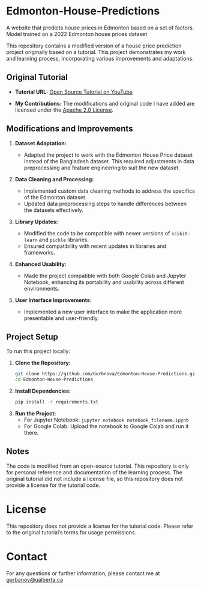# Edmonton-House-Predictions
A website that predicts house prices in Edmonton based on a set of factors. Model trained on a 2022 Edmonton house prices dataset

This repository contains a modified version of a house price prediction project originally based on a tutorial. This project demonstrates my work and learning process, incorporating various improvements and adaptations.

## Original Tutorial

- **Tutorial URL:** [Open Source Tutorial on YouTube](https://www.youtube.com/playlist?list=PLeo1K3hjS3uu7clOTtwsp94PcHbzqpAdg)

- **My Contributions:** The modifications and original code I have added are licensed under the [ Apache 2.0 License](LICENSE).

## Modifications and Improvements

1. **Dataset Adaptation:**
   - Adapted the project to work with the Edmonton House Price dataset instead of the Bangladesh dataset. This required adjustments in data preprocessing and feature engineering to suit the new dataset.

2. **Data Cleaning and Processing:**
   - Implemented custom data cleaning methods to address the specifics of the Edmonton dataset.
   - Updated data preprocessing steps to handle differences between the datasets effectively.

3. **Library Updates:**
   - Modified the code to be compatible with newer versions of `scikit-learn` and `pickle` libraries.
   - Ensured compatibility with recent updates in libraries and frameworks.

4. **Enhanced Usability:**
   - Made the project compatible with both Google Colab and Jupyter Notebook, enhancing its portability and usability across different environments.

5. **User Interface Improvements:**
   - Implemented a new user interface to make the application more presentable and user-friendly.

## Project Setup

To run this project locally:

1. **Clone the Repository:**
   ```sh
   git clone https://github.com/Gurbnova/Edmonton-House-Predictions.git
   cd Edmonton-House-Predictions
2. **Install Dependencies:**
   ```sh
   pip install -r requirements.txt

3. **Run the Project:**
   - For Jupyter Notebook: `jupyter notebook notebook_filename.ipynb`
   - For Google Colab: Upload the notebook to Google Colab and run it there.

## Notes
The code is modified from an open-source tutorial. This repository is only for personal reference and documentation of the learning process.
The original tutorial did not include a license file, so this repository does not provide a license for the tutorial code.
# License
This repository does not provide a license for the tutorial code. Please refer to the original tutorial’s terms for usage permissions.
# Contact
For any questions or further information, please contact me at gurbanov@ualberta.ca
